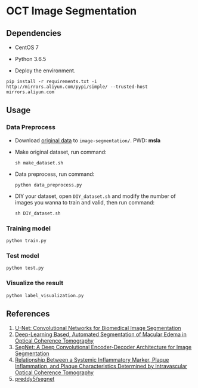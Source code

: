 # OCT Image Segmentation

## Dependencies

- CentOS 7

- Python 3.6.5

- Deploy the environment.

```shell
pip install -r requirements.txt -i http://mirrors.aliyun.com/pypi/simple/ --trusted-host mirrors.aliyun.com
```

## Usage

### Data Preprocess

- Download [original data](https://pan.baidu.com/s/1WRdH2HjVpIi6cjRVHrhO8Q) to `image-segmentation/`. PWD: **msla**

- Make original dataset, run command:

  `sh make_dataset.sh`
  
- Data preprocess, run command:

  `python data_preprocess.py`
  
- DIY your dataset, open `DIY_dataset.sh` and modify the number of images you wanna to train and valid, then run command:

  `sh DIY_dataset.sh`

### Training model

```shell
python train.py
```

### Test model

```shell
python test.py
```

### Visualize the result

```shell
python label_visualization.py
```

## References

1. [U-Net: Convolutional Networks for Biomedical Image Segmentation](https://lmb.informatik.uni-freiburg.de/people/ronneber/u-net/) 
2. [Deep-Learning Based, Automated Segmentation of Macular Edema in Optical Coherence Tomography](https://www.biorxiv.org/content/biorxiv/early/2017/05/09/135640.full.pdf)
3. [SegNet: A Deep Convolutional Encoder-Decoder Architecture for Image Segmentation](https://arxiv.org/pdf/1511.00561v2.pdf)
4. [Relationship Between a Systemic Inflammatory Marker, Plaque Inflammation, and Plaque Characteristics Determined by Intravascular Optical Coherence Tomography](https://www.ahajournals.org/doi/pdf/10.1161/ATVBAHA.107.145987)
5. [preddy5/segnet](https://github.com/preddy5/segnet)